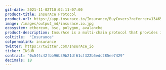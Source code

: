 ```yaml
---
git-date: 2021-11-02T10:02:11-07:00
product-title: InsurAce Protocol
product-url: https://app.insurace.io/Insurance/BuyCovers?referrer=1346505268295495491114991223717367640099680672929
image: /images/output_md/insurace.io.jpg
ecosystem: ethereum, bsc, polygon, avalanche
product-description: InsurAce is a multi-chain protocol that provides insurance services to DeFi users, allowing them to protect their investment funds against various risks
coltitle:  "Insurance"
colpermalink: insurance
twitter: https://twitter.com/InsurAce_io
ticker: INSUR
contract: "0x544c42fbb96b39b21df61cf322b5edc285ee7429"
decimals: 18
---
```

